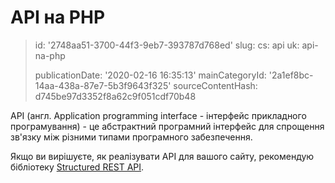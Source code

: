 API на PHP
==========

> id: '2748aa51-3700-44f3-9eb7-393787d768ed'
> slug:
> 	cs: api
> 	uk: api-na-php
> 
> publicationDate: '2020-02-16 16:35:13'
> mainCategoryId: '2a1ef8bc-14aa-438a-87e7-5b3f9643f325'
> sourceContentHash: d745be97d3352f8a62c9f051cdf70b48

API (англ. Application programming interface - інтерфейс прикладного програмування) - це абстрактний програмний інтерфейс для спрощення зв'язку між різними типами програмного забезпечення.

Якщо ви вирішуєте, як реалізувати API для вашого сайту, рекомендую бібліотеку [Structured REST API](https://github.com/baraja-core/structured-api).
